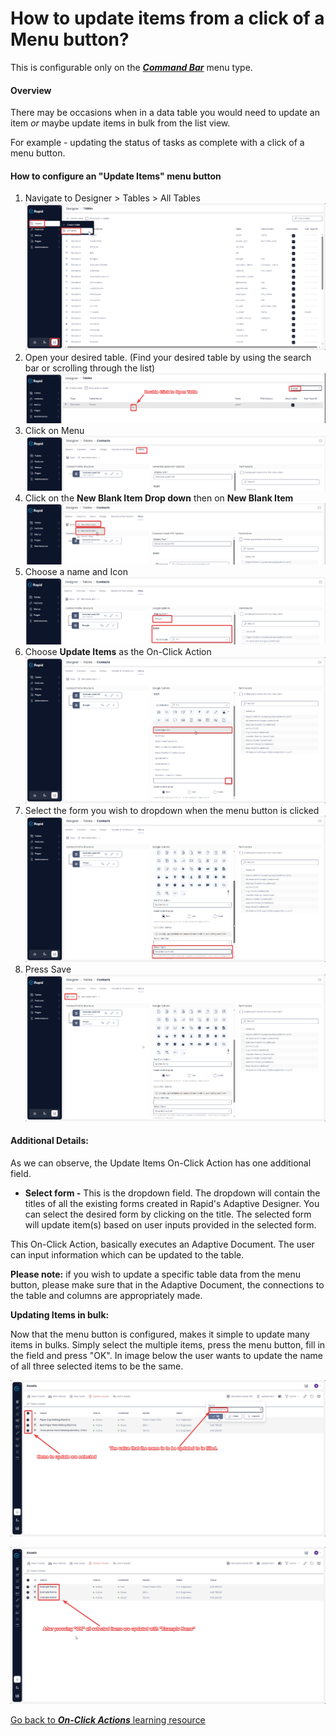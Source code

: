 # How to update items from a click of a Menu button?

This is configurable only on the ***[Command Bar](https://docs.rapidplatform.com/books/glossary/page/command-bar)*** menu type.

#### Overview

There may be occasions when in a data table you would need to update an item *or* maybe update items in bulk from the list view.

For example - updating the status of tasks as complete with a click of a menu button.

#### How to configure an "Update Items" menu button

1. Navigate to Designer &gt; Tables &gt; All Tables  
    ![image-1702254881217.png](./downloaded_image_1705285727336.png)
2. Open your desired table. (Find your desired table by using the search bar or scrolling through the list)  
    ![image-1702265202904.png](./downloaded_image_1705285728348.png)
3. Click on Menu  
    ![image-1702270949641.png](./downloaded_image_1705285729356.png)
4. Click on the **New Blank Item Drop down** then on **New Blank Item** ![image-1702271004715.png](./downloaded_image_1705285730369.png)
5. Choose a name and Icon  
    ![image-1702271084339.png](./downloaded_image_1705285731378.png)
6. Choose **Update Items** as the On-Click Action  
    ![image-1702271143878.png](./downloaded_image_1705285732396.png)
7. Select the form you wish to dropdown when the menu button is clicked  
    ![image-1702273809498.png](./downloaded_image_1705285733416.png)
8. Press Save  
    ![image-1702273827649.png](./downloaded_image_1705285734437.png)

#### Additional Details:

As we can observe, the Update Items On-Click Action has one additional field.

- **Select form -** This is the dropdown field. The dropdown will contain the titles of all the existing forms created in Rapid's Adaptive Designer. You can select the desired form by clicking on the title. The selected form will update item(s) based on user inputs provided in the selected form.

This On-Click Action, basically executes an Adaptive Document. The user can input information which can be updated to the table.

**Please note:** if you wish to update a specific table data from the menu button, please make sure that in the Adaptive Document, the connections to the table and columns are appropriately made.

**Updating Items in bulk:**

Now that the menu button is configured, makes it simple to update many items in bulks. Simply select the multiple items, press the menu button, fill in the field and press "OK". In image below the user wants to update the name of all three selected items to be the same.

![image-1701914296870.png](./downloaded_image_1705285735454.png)

![image-1701914334147.png](./downloaded_image_1705285736468.png)

[Go back to ***On-Click Actions*** learning resource](https://docs.rapidplatform.com/books/experiences/page/how-to-set-on-click-action-for-a-menu-item "How to set On-Click Action for a menu item?")